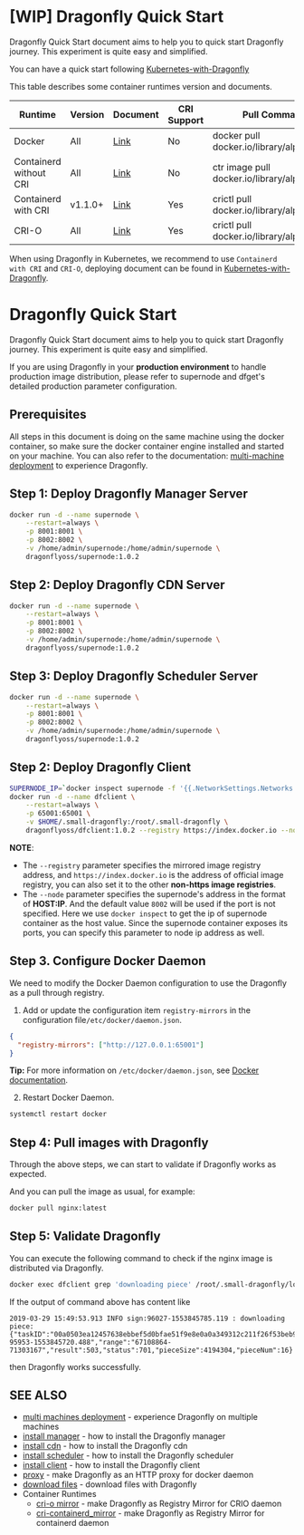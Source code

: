 # [WIP] Dragonfly Quick Start

Dragonfly Quick Start document aims to help you to quick start Dragonfly journey. This experiment is quite easy and
simplified.

You can have a quick start following [Kubernetes-with-Dragonfly](../ecosystem/Kubernetes-with-Dragonfly.md)

This table describes some container runtimes version and documents.

| Runtime | Version | Document | CRI Support | Pull Command |
| --- | --- | --- | --- | --- | 
| Docker | All | [Link](./proxy/docker.md) | No | docker pull docker.io/library/alpine |
| Containerd without CRI | All | [Link](./proxy/containerd.md) | No | ctr image pull docker.io/library/alpine |
| Containerd with CRI | v1.1.0+ | [Link](registry-mirror/cri-containerd.md) | Yes | crictl pull docker.io/library/alpine:latest |
| CRI-O | All | [Link](./registry-mirror/cri-o.md) | Yes | crictl pull docker.io/library/alpine:latest |

When using Dragonfly in Kubernetes, we recommend to use `Containerd with CRI` and `CRI-O`, deploying document can be
found in [Kubernetes-with-Dragonfly](../ecosystem/Kubernetes-with-Dragonfly.md).


# Dragonfly Quick Start

Dragonfly Quick Start document aims to help you to quick start Dragonfly journey. This experiment is quite easy and simplified.

If you are using Dragonfly in your **production environment** to handle production image distribution, please refer to supernode and dfget's detailed production parameter configuration.

## Prerequisites

All steps in this document is doing on the same machine using the docker container, so make sure the docker container engine installed and started on your machine. You can also refer to the documentation: [multi-machine deployment](../user_guide/multi_machines_deployment.md) to experience Dragonfly.

## Step 1: Deploy Dragonfly Manager Server

```bash
docker run -d --name supernode \
    --restart=always \
    -p 8001:8001 \
    -p 8002:8002 \
    -v /home/admin/supernode:/home/admin/supernode \
    dragonflyoss/supernode:1.0.2
```

## Step 2: Deploy Dragonfly CDN Server

```bash
docker run -d --name supernode \
    --restart=always \
    -p 8001:8001 \
    -p 8002:8002 \
    -v /home/admin/supernode:/home/admin/supernode \
    dragonflyoss/supernode:1.0.2
```

## Step 3: Deploy Dragonfly Scheduler Server

```bash
docker run -d --name supernode \
    --restart=always \
    -p 8001:8001 \
    -p 8002:8002 \
    -v /home/admin/supernode:/home/admin/supernode \
    dragonflyoss/supernode:1.0.2
```

## Step 2: Deploy Dragonfly Client

```bash
SUPERNODE_IP=`docker inspect supernode -f '{{.NetworkSettings.Networks.bridge.IPAddress}}'`
docker run -d --name dfclient \
    --restart=always \
    -p 65001:65001 \
    -v $HOME/.small-dragonfly:/root/.small-dragonfly \
    dragonflyoss/dfclient:1.0.2 --registry https://index.docker.io --node $SUPERNODE_IP
```

**NOTE**:

- The `--registry` parameter specifies the mirrored image registry address, and `https://index.docker.io` is the address of official image registry, you can also set it to the other **non-https image registries**.
- The `--node` parameter specifies the supernode's address in the format of **HOST:IP**. And the default value `8002` will be used if the port is not specified. Here we use `docker inspect` to get the ip of supernode container as the host value. Since the supernode container exposes its ports, you can specify this parameter to node ip address as well.

## Step 3. Configure Docker Daemon

We need to modify the Docker Daemon configuration to use the Dragonfly as a pull through registry.

1. Add or update the configuration item `registry-mirrors` in the configuration file`/etc/docker/daemon.json`.

```json
{
  "registry-mirrors": ["http://127.0.0.1:65001"]
}
```

**Tip:** For more information on `/etc/docker/daemon.json`, see [Docker documentation](https://docs.docker.com/registry/recipes/mirror/#configure-the-cache).

2. Restart Docker Daemon.

```bash
systemctl restart docker
```

## Step 4: Pull images with Dragonfly

Through the above steps, we can start to validate if Dragonfly works as expected.

And you can pull the image as usual, for example:

```bash
docker pull nginx:latest
```

## Step 5: Validate Dragonfly

You can execute the following command to check if the nginx image is distributed via Dragonfly.

```bash
docker exec dfclient grep 'downloading piece' /root/.small-dragonfly/logs/dfclient.log
```

If the output of command above has content like

```
2019-03-29 15:49:53.913 INFO sign:96027-1553845785.119 : downloading piece:{"taskID":"00a0503ea12457638ebbef5d0bfae51f9e8e0a0a349312c211f26f53beb93cdc","superNode":"127.0.0.1","dstCid":"127.0.0.1-95953-1553845720.488","range":"67108864-71303167","result":503,"status":701,"pieceSize":4194304,"pieceNum":16}
```

then Dragonfly works successfully.

## SEE ALSO

- [multi machines deployment](../user-guide/multi-machines-deployment.md) - experience Dragonfly on multiple machines
- [install manager](../user-guide/install/install-manager.md) - how to install the Dragonfly manager
- [install cdn](../user-guide/install/install-cdn.md) - how to install the Dragonfly cdn
- [install scheduler](../user-guide/install/install-scheduler.md) - how to install the Dragonfly scheduler
- [install client](../user-guide/install/install-client.md) - how to install the Dragonfly client
- [proxy](../user_guide/proxy/docker.md) - make Dragonfly as an HTTP proxy for docker daemon
- [download files](../user-guide/download-files.md) - download files with Dragonfly
- Container Runtimes
    - [cri-o mirror](../user_guide/registry/cri-o.md) - make Dragonfly as Registry Mirror for CRIO daemon
    - [cri-containerd_mirror](../user_guide/registry/cri-containerd.md) - make Dragonfly as Registry Mirror for containerd daemon